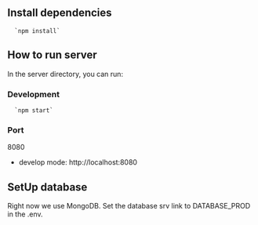 ## Install dependencies

```
  `npm install`
```

## How to run server

In the server directory, you can run:

### Development

```
  `npm start`
```

### Port

8080

- develop mode: http://localhost:8080

## SetUp database

Right now we use MongoDB.
Set the database srv link to DATABASE_PROD in the .env.
